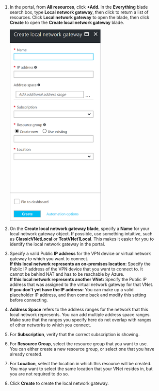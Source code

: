 1. In the portal, from **All resources**, click **+Add**. In the **Everything** blade search box, type **Local network gateway**, then click to return a list of resources. Click **Local network gateway** to open the blade, then click **Create** to open the **Create local network gateway** blade.
   
	![create local network gateway](./media/vpn-gateway-add-lng-rm-portal-include/lng.png)

2. On the **Create local network gateway blade**, specify a **Name** for your local network gateway object. If possible, use something intuitive, such as **ClassicVNetLocal** or **TestVNet1Local**. This makes it easier for you to identify the local network gateway in the portal.
3. Specify a valid Public **IP address** for the VPN device or virtual network gateway to which you want to connect.<br>**If this local network represents an on-premises location:** Specify the Public IP address of the VPN device that you want to connect to. It cannot be behind NAT and has to be reachable by Azure.<br>**If this local network represents another VNet:** Specify the Public IP address that was assigned to the virtual network gateway for that VNet.<br>**If you don't yet have the IP address:** You can make up a valid placeholder IP address, and then come back and modify this setting before connecting.
4. **Address Space** refers to the address ranges for the network that this local network represents. You can add multiple address space ranges. Make sure that the ranges you specify here do not overlap with ranges of other networks to which you connect.
5. For **Subscription**, verify that the correct subscription is showing.
6. For **Resource Group**, select the resource group that you want to use. You can either create a new resource group, or select one that you have already created.
7. For **Location**, select the location in which this resource will be created. You may want to select the same location that your VNet resides in, but you are not required to do so.
8. Click **Create** to create the local network gateway.

